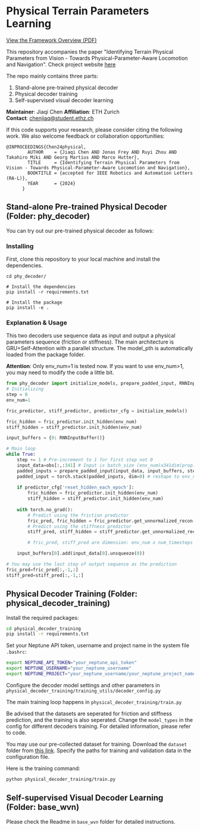 # Physical Terrain Parameters Learning

[View the Framework Overview (PDF)](.docs/header_figure.pdf)

This repository accompanies the paper "Identifying Terrain Physical Parameters from Vision - Towards Physical-Parameter-Aware Locomotion and Navigation". Check project website [here](https://bit.ly/3Xo5AA8)

The repo mainly contains three parts: 
1. Stand-alone pre-trained physical decoder
2. Physical decoder training
3. Self-supervised visual decoder learning


**Maintainer**: Jiaqi Chen 
**Affiliation**: ETH Zurich  
**Contact**: chenjiaq@student.ethz.ch 

If this code supports your research, please consider citing the following work. We also welcome feedback or collaboration opportunities:
```
@INPROCEEDINGS{Chen24physical, 
        AUTHOR    = {Jiaqi Chen AND Jonas Frey AND Ruyi Zhou AND Takahiro Miki AND Georg Martius AND Marco Hutter}, 
        TITLE     = {Identifying Terrain Physical Parameters from Vision - Towards Physical-Parameter-Aware Locomotion and Navigation}, 
        BOOKTITLE = {accepted for IEEE Robotics and Automation Letters (RA-L)}, 
        YEAR      = {2024}
      }
```

## Stand-alone Pre-trained Physical Decoder (Folder: phy_decoder)
You can try out our pre-trained physical decoder as follows:

### Installing
First, clone this repository to your local machine and install the dependencies.
```shell
cd phy_decoder/

# Install the dependencies
pip install -r requirements.txt

# Install the package
pip install -e .
```

### Explanation & Usage
This two decoders use sequence data as input and output a physical parameters sequence (friction or stiffness). 
The main architecture is GRU+Self-Attention with a parallel structure.
The model_pth is automatically loaded from the package folder. 

**Attention**: Only env_num=1 is tested now. If you want to use env_num>1, you may need to modify the code a little bit.

```python
from phy_decoder import initialize_models, prepare_padded_input, RNNInputBuffer
# Initializing
step = 0
env_num=1

fric_predictor, stiff_predictor, predictor_cfg = initialize_models()

fric_hidden = fric_predictor.init_hidden(env_num)
stiff_hidden = stiff_predictor.init_hidden(env_num)

input_buffers = {0: RNNInputBuffer()}

# Main loop
while True:
    step += 1 # Pre-increment to 1 for first step not 0
    input_data=obs[:,:341] # Input is batch_size (env_num)x341dim(prop. + ext.)
    padded_inputs = prepare_padded_input(input_data, input_buffers, step, env_num)
    padded_input = torch.stack(padded_inputs, dim=0) # reshape to env_num x num_timesteps x 341
    
    if predictor_cfg['reset_hidden_each_epoch']:
        fric_hidden = fric_predictor.init_hidden(env_num)
        stiff_hidden = stiff_predictor.init_hidden(env_num)
    
    with torch.no_grad():
        # Predict using the friction predictor
        fric_pred, fric_hidden = fric_predictor.get_unnormalized_recon(padded_input, fric_hidden)           
        # Predict using the stiffness predictor
        stiff_pred, stiff_hidden = stiff_predictor.get_unnormalized_recon(padded_input, stiff_hidden)

        # fric_pred, stiff_pred are dimension: env_num x num_timesteps x 4 (number of feet)

    input_buffers[0].add(input_data[0].unsqueeze(0))

# You may use the last step of output sequence as the prediction
fric_pred=fric_pred[:,-1,:]
stiff_pred=stiff_pred[:,-1,:]
```

## Physical Decoder Training (Folder: physical_decoder_training)

Install the required packages:
```bash
cd physical_decoder_training
pip install -r requirements.txt
```

Set your Neptune API token, username and project name in the system file `.bashrc`:
```bash
export NEPTUNE_API_TOKEN="your_neptune_api_token"
export NEPTUNE_USERNAME="your_neptune_username"
export NEPTUNE_PROJECT="your_neptune_username/your_neptune_project_name"
```

Configure the decoder model settings and other parameters in `physical_decoder_training/training_utils/decoder_config.py`

The main training loop happens in `physical_decoder_training/train.py`

Be advised that the datasets are seperated for friction and stiffness prediction, and the training is also seperated. Change the `model_types` in the config for different decoders training. For detailed information, please refer to code.

You may use our pre-collected dataset for training. Download the `dataset` folder from [this link](https://drive.google.com/drive/folders/1GiX66anCw4DuOGTlS3FzBez0hATTrJbL?usp=drive_link). Specify the paths for training and validation data in the configuration file.


Here is the training command:
```bash
python physical_decoder_training/train.py
```
## Self-supervised Visual Decoder Learning (Folder: base_wvn)

Please check the Readme in `base_wvn` folder for detailed instructions.
